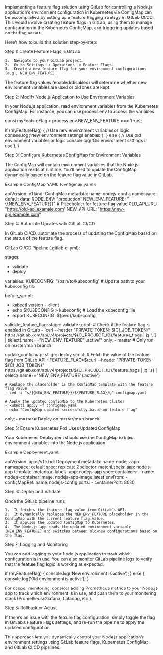 Implementing a feature flag solution using GitLab for controlling a Node.js application’s environment configuration in Kubernetes via ConfigMap can be accomplished by setting up a feature flagging strategy in GitLab CI/CD. This would involve creating feature flags in GitLab, using them to manage configuration in the Kubernetes ConfigMap, and triggering updates based on the flag values.

Here’s how to build this solution step-by-step:

Step 1: Create Feature Flags in GitLab

	1.	Navigate to your GitLab project.
	2.	Go to Settings -> Operations -> Feature Flags.
	3.	Create a new feature flag for your environment configurations (e.g., NEW_ENV_FEATURE).

The feature flag values (enabled/disabled) will determine whether new environment variables are used or old ones are kept.

Step 2: Modify Node.js Application to Use Environment Variables

In your Node.js application, read environment variables from the Kubernetes ConfigMap. For instance, you can use process.env to access the variables:

const myFeatureFlag = process.env.NEW_ENV_FEATURE === 'true';

if (myFeatureFlag) {
  // Use new environment variables or logic
  console.log('New environment settings enabled');
} else {
  // Use old environment variables or logic
  console.log('Old environment settings in use');
}

Step 3: Configure Kubernetes ConfigMap for Environment Variables

The ConfigMap will contain environment variables that the Node.js application reads at runtime. You’ll need to update the ConfigMap dynamically based on the feature flag value in GitLab.

Example ConfigMap YAML (configmap.yaml):

apiVersion: v1
kind: ConfigMap
metadata:
  name: nodejs-config
  namespace: default
data:
  NODE_ENV: "production"
  NEW_ENV_FEATURE: "{{NEW_ENV_FEATURE}}"  # Placeholder for feature flag value
  OLD_API_URL: "https://old-api.example.com"
  NEW_API_URL: "https://new-api.example.com"

Step 4: Automate Updates with GitLab CI/CD

In GitLab CI/CD, automate the process of updating the ConfigMap based on the status of the feature flag.

GitLab CI/CD Pipeline (.gitlab-ci.yml):

stages:
  - validate
  - deploy

variables:
  KUBECONFIG: "/path/to/kubeconfig"  # Update path to your kubeconfig file

before_script:
  - kubectl version --client
  - echo $KUBECONFIG > kubeconfig  # Load the kubeconfig file
  - export KUBECONFIG=$(pwd)/kubeconfig

validate_feature_flag:
  stage: validate
  script:
    # Check if the feature flag is enabled in GitLab
    - 'curl --header "PRIVATE-TOKEN: ${CI_JOB_TOKEN}" https://gitlab.com/api/v4/projects/${CI_PROJECT_ID}/features_flags | jq ".[] | select(.name==\"NEW_ENV_FEATURE\").active"'
  only:
    - master  # Only run on master/main branch

update_configmap:
  stage: deploy
  script:
    # Fetch the value of the feature flag from GitLab API
    - FEATURE_FLAG=$(curl --header "PRIVATE-TOKEN: ${CI_JOB_TOKEN}" https://gitlab.com/api/v4/projects/${CI_PROJECT_ID}/feature_flags | jq ".[] | select(.name==\"NEW_ENV_FEATURE\").active")

    # Replace the placeholder in the ConfigMap template with the feature flag value
    - sed -i "s/{{NEW_ENV_FEATURE}}/${FEATURE_FLAG}/g" configmap.yaml

    # Apply the updated ConfigMap to the Kubernetes cluster
    - kubectl apply -f configmap.yaml
    - echo "ConfigMap updated successfully based on feature flag"

  only:
    - master  # Deploy on master/main branch

Step 5: Ensure Kubernetes Pod Uses Updated ConfigMap

Your Kubernetes Deployment should use the ConfigMap to inject environment variables into the Node.js application.

Example Deployment.yaml:

apiVersion: apps/v1
kind: Deployment
metadata:
  name: nodejs-app
  namespace: default
spec:
  replicas: 2
  selector:
    matchLabels:
      app: nodejs-app
  template:
    metadata:
      labels:
        app: nodejs-app
    spec:
      containers:
      - name: nodejs-container
        image: nodejs-app-image:latest
        envFrom:
        - configMapRef:
            name: nodejs-config
        ports:
        - containerPort: 8080

Step 6: Deploy and Validate

Once the GitLab pipeline runs:

	1.	It fetches the feature flag value from GitLab’s API.
	2.	It dynamically replaces the NEW_ENV_FEATURE placeholder in the ConfigMap with the current feature flag value.
	3.	It applies the updated ConfigMap to Kubernetes.
	4.	The Node.js app reads the updated environment variable (NEW_ENV_FEATURE) and switches between old/new configurations based on the flag.

Step 7: Logging and Monitoring

You can add logging to your Node.js application to track which configuration is in use. You can also monitor GitLab pipeline logs to verify that the feature flag logic is working as expected.

if (myFeatureFlag) {
  console.log('New environment is active');
} else {
  console.log('Old environment is active');
}

For deeper monitoring, consider adding Prometheus metrics to your Node.js app to track which environment is in use, and push them to your monitoring stack (Prometheus/Grafana, Datadog, etc.).

Step 8: Rollback or Adjust

If there’s an issue with the feature flag configuration, simply toggle the flag in GitLab’s Feature Flags settings, and re-run the pipeline to apply the updated configuration.

This approach lets you dynamically control your Node.js application’s environment settings using GitLab feature flags, Kubernetes ConfigMap, and GitLab CI/CD pipelines.